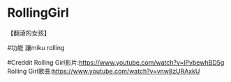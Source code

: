 # RollingGirl
【翻滾的女孩】

#功能
讓miku rolling

#Creddit
Rolling Girl影片:https://www.youtube.com/watch?v=lPvbewhBD5g
Rolling Girl歌曲:https://www.youtube.com/watch?v=vnw8zURAxkU
